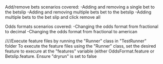 Add/remove bets scenarios covered:
-Adding and removing a single bet to the betslip
-Adding and removing multiple bets bet to the betslip
-Adding multiple bets to the bet slip and click remove all

Odds formats scenarios covered:
-Changing the odds format from fractional to decimal
-Changing the odds format from fractional to american

////Execute feature files by running the "Runner" class in "TestRunner" folder
To execute the feature files using the "Runner" class, set the desired feature to execure at the "features" variable (either OddsFormat.feature or Betslip.feature.
Ensure "dryrun" is set to false


